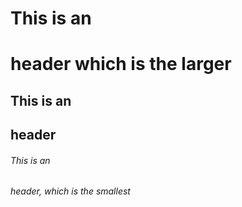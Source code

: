  # This is an <h1> header which is the larger
 ## This is an <h2>header
 ###### This is an <h6> header, which is the smallest
